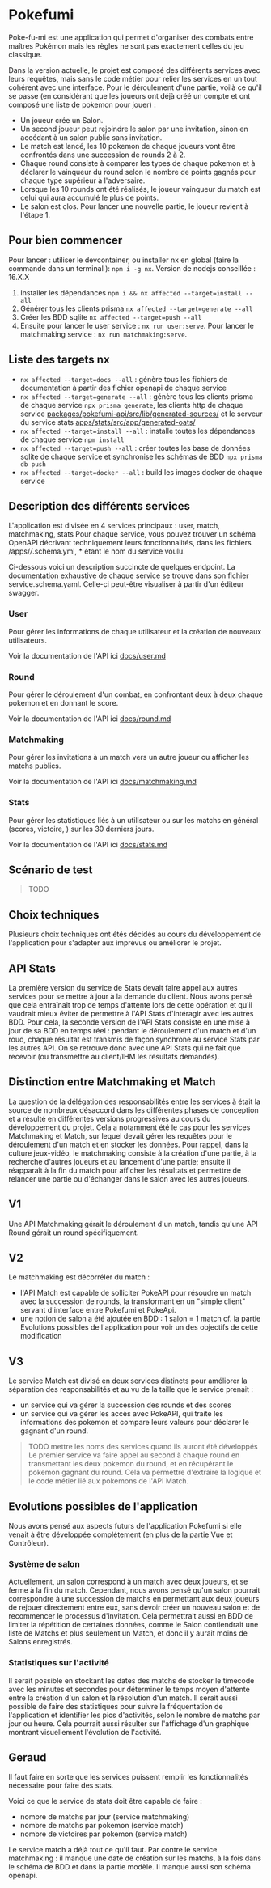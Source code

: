 # Pokefumi

Poke-fu-mi est une application qui permet d'organiser des combats entre maîtres Pokémon mais les règles ne sont pas exactement celles du jeu classique.

Dans la version actuelle, le projet est composé des différents services avec leurs requêtes, mais sans le code métier pour relier les services en un tout cohérent avec une interface.
Pour le déroulement d'une partie, voilà ce qu'il se passe (en considérant que les joueurs ont déjà créé un compte et ont composé une liste de pokemon pour jouer) :

- Un joueur crée un Salon.
- Un second joueur peut rejoindre le salon par une invitation, sinon en accédant à un salon public sans invitation.
- Le match est lancé, les 10 pokemon de chaque joueurs vont être confrontés dans une succession de rounds 2 à 2.
- Chaque round consiste à comparer les types de chaque pokemon et à déclarer le vainqueur du round selon le nombre de points gagnés pour chaque type supérieur à l'adversaire.
- Lorsque les 10 rounds ont été réalisés, le joueur vainqueur du match est celui qui aura accumulé le plus de points.
- Le salon est clos. Pour lancer une nouvelle partie, le joueur revient à l'étape 1.

## Pour bien commencer

Pour lancer : utiliser le devcontainer, ou installer nx en global (faire la commande dans un terminal ): `npm i -g nx`.
Version de nodejs conseillée : 16.X.X

1. Installer les dépendances `npm i && nx affected --target=install --all`
2. Générer tous les clients prisma `nx affected --target=generate --all`
3. Créer les BDD sqlite `nx affected --target=push --all`
4. Ensuite pour lancer le user service : `nx run user:serve`. Pour lancer le matchmaking service :  `nx run matchmaking:serve`.

## Liste des targets nx

- `nx affected --target=docs --all` : génère tous les fichiers de documentation à partir des fichier openapi de chaque service
- `nx affected --target=generate --all` : génère tous les clients prisma de chaque service `npx prisma generate`, les clients http de chaque service [packages/pokefumi-api/src/lib/generated-sources/](packages/pokefumi-api/src/lib/generated-sources/) et le serveur du service stats [apps/stats/src/app/generated-oats/](apps/stats/src/app/generated-oats/)
- `nx affected --target=install --all` : installe toutes les dépendances de chaque service `npm install`
- `nx affected --target=push --all` : créer toutes les base de données sqlite de chaque service et synchronise les schémas de BDD `npx prisma db push`
- `nx affected --target=docker --all` : build les images docker de chaque service

## Description des différents services

L'application est divisée en 4 services principaux : user, match, matchmaking, stats
Pour chaque service, vous pouvez trouver un schéma OpenAPI décrivant techniquement leurs fonctionnalités, dans les fichiers /apps/*/*.schema.yml, * étant le nom du service voulu.

Ci-dessous voici un description succincte de quelques endpoint. La documentation exhaustive de chaque service se trouve dans son fichier service.schema.yaml. Celle-ci peut-être visualiser à partir d'un éditeur swagger.

### User

Pour gérer les informations de chaque utilisateur et la création de nouveaux utilisateurs.

Voir la documentation de l'API ici [docs/user.md](docs/user.md)

### Round

Pour gérer le déroulement d'un combat, en confrontant deux à deux chaque pokemon et en donnant le score.

Voir la documentation de l'API ici [docs/round.md](docs/round.md)

### Matchmaking

Pour gérer les invitations à un match vers un autre joueur ou afficher les matchs publics.

Voir la documentation de l'API ici [docs/matchmaking.md](docs/matchmaking.md)

### Stats

Pour gérer les statistiques liés à un utilisateur ou sur les matchs en général (scores, victoire, ) sur les 30 derniers jours.

Voir la documentation de l'API ici [docs/stats.md](docs/stats.md)

## Scénario de test

> TODO

## Choix techniques

Plusieurs choix techniques ont étés décidés au cours du développement de l'application pour s'adapter aux imprévus ou améliorer le projet.

## API Stats

La première version du service de Stats devait faire appel aux autres services pour se mettre à jour à la demande du client.
Nous avons pensé que cela entraînait trop de temps d'attente lors de cette opération et qu'il vaudrait mieux éviter de permettre à l'API Stats d'intéragir avec les autres BDD.
Pour cela, la seconde version de l'API Stats consiste en une mise à jour de sa BDD en temps réel : pendant le déroulement d'un match et d'un roud, chaque résultat est transmis de façon synchrone au service Stats par les autres API. On se retrouve donc avec une API Stats qui ne fait que recevoir (ou transmettre au client/IHM les résultats demandés).

## Distinction entre Matchmaking et Match

La question de la délégation des responsabilités entre les services à était la source de nombreux désaccord dans les différentes phases de conception et a résulté en différentes versions progressives au cours du développement du projet.
Cela a notamment été le cas pour les services Matchmaking et Match, sur lequel devait gérer les requêtes pour le déroulement d'un match et en stocker les données. Pour rappel, dans la culture jeux-vidéo, le matchmaking consiste à la création d'une partie, à la recherche d'autres joueurs et au lancement d'une partie; ensuite il réapparaît à la fin du match pour afficher les résultats et permettre de relancer une partie ou d'échanger dans le salon avec les autres joueurs.

## V1

Une API Matchmaking gérait le déroulement d'un match, tandis qu'une API Round gérait un round spécifiquement.

## V2

Le matchmaking est décorréler du match :

- l'API Match est capable de solliciter PokeAPI pour résoudre un match avec la succession de rounds, la transformant en un "simple client" servant d'interface entre Pokefumi et PokeApi.
- une notion de salon a été ajoutée en BDD : 1 salon = 1 match
  cf. la partie Evolutions possibles de l'application pour voir un des objectifs de cette modification
  
## V3

Le service Match est divisé en deux services distincts pour améliorer la séparation des responsabilités et au vu de la taille que le service prenait :

- un service qui va gérer la succession des rounds et des scores
- un service qui va gérer les accès avec PokeAPI, qui traite les informations des pokemon et compare leurs valeurs pour déclarer le gagnant d'un round.

> TODO mettre les noms des services quand ils auront été développés
Le premier service va faire appel au second à chaque round en transmettant les deux pokemon du round, et en récupérant le pokemon gagnant du round. Cela va permettre d'extraire la logique et le code métier lié aux pokemons de l'API Match.

## Evolutions possibles de l'application

Nous avons pensé aux aspects futurs de l'application Pokefumi si elle venait à être développée complétement (en plus de la partie Vue et Contrôleur).

### Système de salon

Actuellement, un salon correspond à un match avec deux joueurs, et se ferme à la fin du match.
Cependant, nous avons pensé qu'un salon pourrait correspondre à une succession de matchs en permettant aux deux joueurs de rejouer directement entre eux, sans devoir créer un nouveau salon et de recommencer le processus d'invitation. Cela permettrait aussi en BDD de limiter la répétition de certaines données, comme le Salon contiendrait une liste de Matchs et plus seulement un Match, et donc il y aurait moins de Salons enregistrés.
  
### Statistiques sur l'activité

Il serait possible en stockant les dates des matchs de stocker le timecode avec les minutes et secondes pour déterminer le temps moyen d'attente entre la création d'un salon et la résolution d'un match.
Il serait aussi possible de faire des statistiques pour suivre la fréquentation de l'application et identifier les pics d'activités, selon le nombre de matchs par jour ou heure. Cela pourrait aussi résulter sur l'affichage d'un graphique montrant visuellement l'évolution de l'activité.

## Geraud

Il faut faire en sorte que les services puissent remplir les fonctionnalités nécessaire pour faire des stats.

Voici ce que le service de stats doit être capable de faire :

- nombre de matchs par jour (service matchmaking)
- nombre de matchs par pokemon (service match)
- nombre de victoires par pokemon (service match)

Le service match a déjà tout ce qu'il faut.
Par contre le service matchmaking : il manque une date de création sur les matchs, à la fois dans le schéma de BDD et dans la partie modèle. Il manque aussi son schéma openapi.
